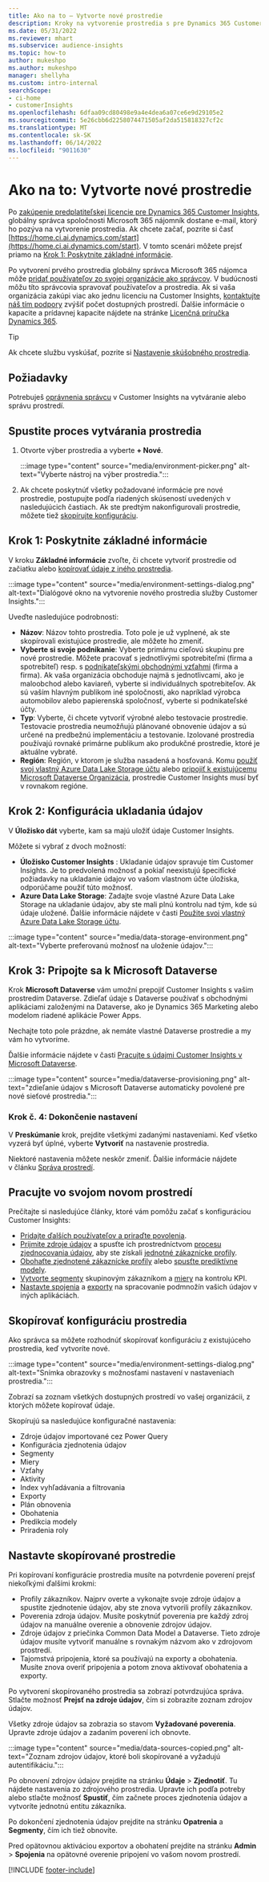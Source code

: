 ```yaml
---
title: Ako na to – Vytvorte nové prostredie
description: Kroky na vytvorenie prostredia s pre Dynamics 365 Customer Insights.
ms.date: 05/31/2022
ms.reviewer: mhart
ms.subservice: audience-insights
ms.topic: how-to
author: mukeshpo
ms.author: mukeshpo
manager: shellyha
ms.custom: intro-internal
searchScope:
- ci-home
- customerInsights
ms.openlocfilehash: 6dfaa09cd80498e9a4e4dea6a07ce6e9d29105e2
ms.sourcegitcommit: 5e26cbb6d2258074471505af2da515818327cf2c
ms.translationtype: MT
ms.contentlocale: sk-SK
ms.lasthandoff: 06/14/2022
ms.locfileid: "9011630"
---
```

# <a name="how-to-create-a-new-environment"></a>Ako na to: Vytvorte nové prostredie

Po [zakúpenie predplatiteľskej licencie pre Dynamics 365 Customer Insights](paid-license.md), globálny správca spoločnosti Microsoft 365 nájomník dostane e-mail, ktorý ho pozýva na vytvorenie prostredia. Ak chcete začať, pozrite si časť [https://home.ci.ai.dynamics.com/start](https://home.ci.ai.dynamics.com/start). V tomto scenári môžete prejsť priamo na [Krok 1: Poskytnite základné informácie](#step-1-provide-basic-information).

Po vytvorení prvého prostredia globálny správca Microsoft 365 nájomca môže [pridať používateľov zo svojej organizácie ako správcov](permissions.md). V budúcnosti môžu títo správcovia spravovať používateľov a prostredia. Ak si vaša organizácia zakúpi viac ako jednu licenciu na Customer Insights, [kontaktujte náš tím podpory](https://go.microsoft.com/fwlink/?linkid=2079641) zvýšiť počet dostupných prostredí. Ďalšie informácie o kapacite a prídavnej kapacite nájdete na stránke [Licenčná príručka Dynamics 365](https://go.microsoft.com/fwlink/?LinkId=866544).

> [!TIP]
> Ak chcete službu vyskúšať, pozrite si [Nastavenie skúšobného prostredia](trial-signup.md).

## <a name="prerequisites"></a>Požiadavky

Potrebuješ [oprávnenia správcu](permissions.md) v Customer Insights na vytváranie alebo správu prostredí.

## <a name="start-the-environment-creation-process"></a>Spustite proces vytvárania prostredia

1. Otvorte výber prostredia a vyberte **+ Nové**.
  
   :::image type="content" source="media/environment-picker.png" alt-text="Vyberte nástroj na výber prostredia.":::

1. Ak chcete poskytnúť všetky požadované informácie pre nové prostredie, postupujte podľa riadených skúseností uvedených v nasledujúcich častiach. Ak ste predtým nakonfigurovali prostredie, môžete tiež [skopírujte konfiguráciu](#copy-the-environment-configuration).

## <a name="step-1-provide-basic-information"></a>Krok 1: Poskytnite základné informácie

V kroku **Základné informácie** zvoľte, či chcete vytvoriť prostredie od začiatku alebo [kopírovať údaje z iného prostredia](#copy-the-environment-configuration).

   :::image type="content" source="media/environment-settings-dialog.png" alt-text="Dialógové okno na vytvorenie nového prostredia služby Customer Insights.":::

Uveďte nasledujúce podrobnosti:

- **Názov**: Názov tohto prostredia. Toto pole je už vyplnené, ak ste skopírovali existujúce prostredie, ale môžete ho zmeniť.
- **Vyberte si svoje podnikanie**: Vyberte primárnu cieľovú skupinu pre nové prostredie. Môžete pracovať s jednotlivými spotrebiteľmi (firma a spotrebiteľ) resp. s [podnikateľskými obchodnými vzťahmi](work-with-business-accounts.md) (firma a firma). Ak vaša organizácia obchoduje najmä s jednotlivcami, ako je maloobchod alebo kaviareň, vyberte si individuálnych spotrebiteľov. Ak sú vaším hlavným publikom iné spoločnosti, ako napríklad výrobca automobilov alebo papierenská spoločnosť, vyberte si podnikateľské účty.
- **Typ**: Vyberte, či chcete vytvoriť výrobné alebo testovacie prostredie. Testovacie prostredia neumožňujú plánované obnovenie údajov a sú určené na predbežnú implementáciu a testovanie. Izolované prostredia používajú rovnaké primárne publikum ako produkčné prostredie, ktoré je aktuálne vybraté.
- **Región**: Región, v ktorom je služba nasadená a hosťovaná. Komu [použiť svoj vlastný Azure Data Lake Storage účtu](own-data-lake-storage.md) alebo [pripojiť k existujúcemu Microsoft Dataverse Organizácia](customer-insights-dataverse.md), prostredie Customer Insights musí byť v rovnakom regióne.

## <a name="step-2-configure-data-storage"></a>Krok 2: Konfigurácia ukladania údajov

V **Úložisko dát** vyberte, kam sa majú uložiť údaje Customer Insights.

Môžete si vybrať z dvoch možností:

- **Úložisko Customer Insights** : Ukladanie údajov spravuje tím Customer Insights. Je to predvolená možnosť a pokiaľ neexistujú špecifické požiadavky na ukladanie údajov vo vašom vlastnom účte úložiska, odporúčame použiť túto možnosť.
- **Azure Data Lake Storage**: Zadajte svoje vlastné Azure Data Lake Storage na ukladanie údajov, aby ste mali plnú kontrolu nad tým, kde sú údaje uložené. Ďalšie informácie nájdete v časti [Použite svoj vlastný Azure Data Lake Storage účtu](own-data-lake-storage.md).

:::image type="content" source="media/data-storage-environment.png" alt-text="Vyberte preferovanú možnosť na uloženie údajov.":::

## <a name="step-3-connect-to-microsoft-dataverse"></a>Krok 3: Pripojte sa k Microsoft Dataverse

Krok **Microsoft Dataverse** vám umožní prepojiť Customer Insights s vašim prostredím Dataverse. Zdieľať údaje s Dataverse používať s obchodnými aplikáciami založenými na Dataverse, ako je Dynamics 365 Marketing alebo modelom riadené aplikácie Power Apps.


Nechajte toto pole prázdne, ak nemáte vlastné Dataverse prostredie a my vám ho vytvoríme.

Ďalšie informácie nájdete v časti [Pracujte s údajmi Customer Insights v Microsoft Dataverse](customer-insights-dataverse.md).

:::image type="content" source="media/dataverse-provisioning.png" alt-text="zdieľanie údajov s Microsoft Dataverse automaticky povolené pre nové sieťové prostredia.":::

### <a name="step-4-finalize-the-settings"></a>Krok č. 4: Dokončenie nastavení

V **Preskúmanie** krok, prejdite všetkými zadanými nastaveniami. Keď všetko vyzerá byť úplné, vyberte **Vytvoriť** na nastavenie prostredia.

Niektoré nastavenia môžete neskôr zmeniť. Ďalšie informácie nájdete v článku [Správa prostredí](manage-environments.md).

## <a name="work-with-your-new-environment"></a>Pracujte vo svojom novom prostredí

Prečítajte si nasledujúce články, ktoré vám pomôžu začať s konfiguráciou Customer Insights:

- [Pridajte ďalších používateľov a priraďte povolenia](permissions.md).
- [Prijmite zdroje údajov](data-sources.md) a spusťte ich prostredníctvom [procesu zjednocovania údajov](data-unification.md), aby ste získali [jednotné zákaznícke profily](customer-profiles.md).
- [Obohaťte zjednotené zákaznícke profily](enrichment-hub.md) alebo [spusťte prediktívne modely](predictions-overview.md).
- [Vytvorte segmenty](segments.md) skupinovým zákazníkom a [miery](measures.md) na kontrolu KPI.
- [Nastavte spojenia](connections.md) a [exporty](export-destinations.md) na spracovanie podmnožín vašich údajov v iných aplikáciách.

## <a name="copy-the-environment-configuration"></a>Skopírovať konfiguráciu prostredia

Ako správca sa môžete rozhodnúť skopírovať konfiguráciu z existujúceho prostredia, keď vytvoríte nové.

:::image type="content" source="media/environment-settings-dialog.png" alt-text="Snímka obrazovky s možnosťami nastavení v nastaveniach prostredia.":::

Zobrazí sa zoznam všetkých dostupných prostredí vo vašej organizácii, z ktorých môžete kopírovať údaje.

Skopírujú sa nasledujúce konfiguračné nastavenia:

- Zdroje údajov importované cez Power Query
- Konfigurácia zjednotenia údajov
- Segmenty
- Miery
- Vzťahy 
- Aktivity
- Index vyhľadávania a filtrovania
- Exporty
- Plán obnovenia
- Obohatenia
- Predikcia modely
- Priradenia roly

## <a name="set-up-a-copied-environment"></a>Nastavte skopírované prostredie

Pri kopírovaní konfigurácie prostredia musíte na potvrdenie poverení prejsť niekoľkými ďalšími krokmi:

- Profily zákazníkov. Najprv overte a vykonajte svoje zdroje údajov a spustite zjednotenie údajov, aby ste znova vytvorili profily zákazníkov.
- Poverenia zdroja údajov. Musíte poskytnúť poverenia pre každý zdroj údajov na manuálne overenie a obnovenie zdrojov údajov.
- Zdroje údajov z priečinka Common Data Model a Dataverse. Tieto zdroje údajov musíte vytvoriť manuálne s rovnakým názvom ako v zdrojovom prostredí.
- Tajomstvá pripojenia, ktoré sa používajú na exporty a obohatenia. Musíte znova overiť pripojenia a potom znova aktivovať obohatenia a exporty.

Po vytvorení skopírovaného prostredia sa zobrazí potvrdzujúca správa. Stlačte možnosť **Prejsť na zdroje údajov**, čím si zobrazíte zoznam zdrojov údajov.

Všetky zdroje údajov sa zobrazia so stavom **Vyžadované poverenia**. Upravte zdroje údajov a zadaním poverení ich obnovte.

:::image type="content" source="media/data-sources-copied.png" alt-text="Zoznam zdrojov údajov, ktoré boli skopírované a vyžadujú autentifikáciu.":::

Po obnovení zdrojov údajov prejdite na stránku **Údaje** > **Zjednotiť**. Tu nájdete nastavenia zo zdrojového prostredia. Upravte ich podľa potreby alebo stlačte možnosť **Spustiť**, čím začnete proces zjednotenia údajov a vytvoríte jednotnú entitu zákazníka.

Po dokončení zjednotenia údajov prejdite na stránku **Opatrenia** a **Segmenty**, čím ich tiež obnovíte.

Pred opätovnou aktiváciou exportov a obohatení prejdite na stránku **Admin** > **Spojenia** na opätovné overenie pripojení vo vašom novom prostredí.

[!INCLUDE [footer-include](includes/footer-banner.md)]
